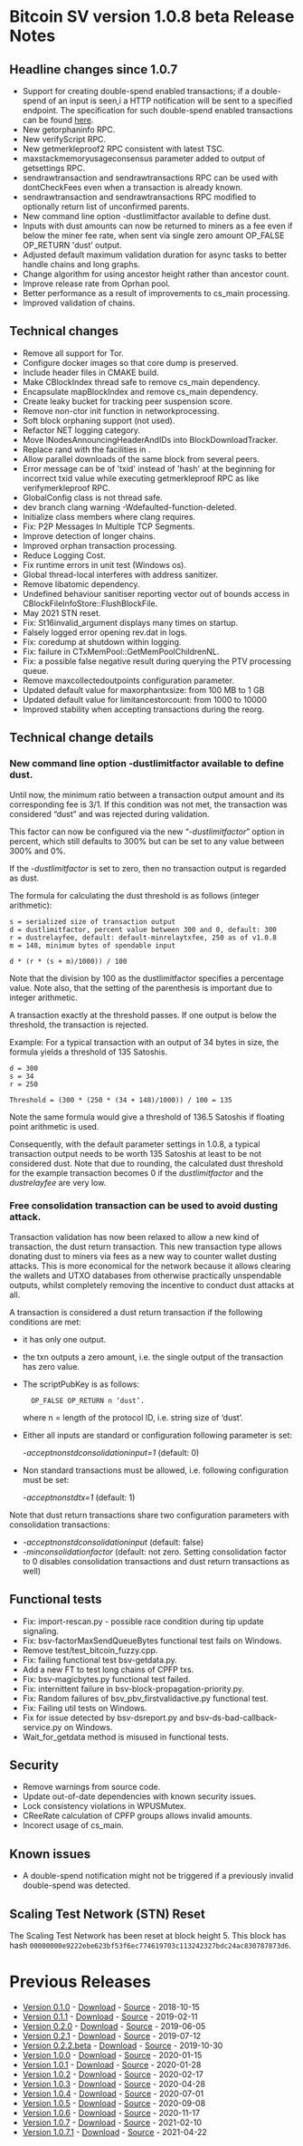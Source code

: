 # Bitcoin SV version 1.0.8 beta Release Notes

## Headline changes since 1.0.7
* Support for creating double-spend enabled transactions; if a double-spend of an input is seen,i
a HTTP notification will be sent to a specified endpoint. The specification for such double-spend
enabled transactions can be found [here](https://github.com/bitcoin-sv-specs/protocol/double-spend-notifications.md).
* New getorphaninfo RPC.
* New verifyScript RPC.
* New getmerkleproof2 RPC consistent with latest TSC.
* maxstackmemoryusageconsensus parameter added to output of getsettings RPC.
* sendrawtransaction and sendrawtransactions RPC can be used with dontCheckFees even when a transaction is already known.
* sendrawtransaction and sendrawtransactions RPC modified to optionally return list of unconfirmed parents.
* New command line option -dustlimitfactor available to define dust.
* Inputs with dust amounts can now be returned to miners as a fee even if below the miner fee rate, when sent via single zero amount OP_FALSE OP_RETURN 'dust' output.
* Adjusted default maximum validation duration for async tasks to better handle chains and long graphs.
* Change algorithm for using ancestor height rather than ancestor count.
* Improve release rate from Oprhan pool.
* Better performance as a result of improvements to cs_main processing.
* Improved validation of chains.

## Technical changes
* Remove all support for Tor.
* Configure docker images so that core dump is preserved.
* Include header files in CMAKE build.
* Make CBlockIndex thread safe to remove cs_main dependency.
* Encapsulate mapBlockIndex and remove cs_main dependency.
* Create leaky bucket for tracking peer suspension score.
* Remove non-ctor init function in networkprocessing.
* Soft block orphaning support (not used).
* Refactor NET logging category.
* Move lNodesAnnouncingHeaderAndIDs into BlockDownloadTracker.
* Replace rand with the facilities in <random>.
* Allow parallel downloads of the same block from several peers.
* Error message can be of 'txid' instead of 'hash' at the beginning for incorrect txid value while executing getmerkleproof RPC as like verifymerkleproof RPC.
* GlobalConfig class is not thread safe.
* dev branch clang warning -Wdefaulted-function-deleted.
* Initialize class members where clang requires.
* Fix: P2P Messages In Multiple TCP Segments.
* Improve detection of longer chains.
* Improved orphan transaction processing.
* Reduce Logging Cost.
* Fix runtime errors in unit test (Windows os).
* Global thread-local interferes with address sanitizer.
* Remove libatomic dependency.
* Undefined behaviour sanitiser reporting vector out of bounds access in CBlockFileInfoStore::FlushBlockFile.
* May 2021 STN reset.
* Fix: St16invalid_argument displays many times on startup.
* Falsely logged error opening rev<xxxx>.dat in logs.
* Fix: coredump at shutdown within logging.
* Fix: failure in CTxMemPool::GetMemPoolChildrenNL.
* Fix: a possible false negative result during querying the PTV processing queue.
* Remove maxcollectedoutpoints configuration parameter.
* Updated default value for maxorphantxsize: from 100 MB to 1 GB
* Updated default value for limitancestorcount: from 1000 to 10000
* Improved stability when accepting transactions during the reorg.

## Technical change details

### New command line option -dustlimitfactor available to define dust.

Until now, the minimum ratio between a transaction output amount and its corresponding fee is 3/1.
If this condition was not met, the transaction was considered “dust” and was rejected during validation.

This factor can now be configured via the new “*-dustlimitfactor*” option in percent, which still defaults
to 300% but can be set to any value between 300% and 0%.

If the *-dustlimitfactor* is set to zero, then no transaction output is regarded as dust.

The formula for calculating the dust threshold is as follows (integer arithmetic):

    s = serialized size of transaction output
    d = dustlimitfactor, percent value between 300 and 0, default: 300
    r = dustrelayfee, default: default-minrelaytxfee, 250 as of v1.0.8
    m = 148, minimum bytes of spendable input
    
    d * (r * (s + m)/1000)) / 100

Note that the division by 100 as the dustlimitfactor specifies a percentage value. Note also, that the setting
of the parenthesis is important due to integer arithmetic.

A transaction exactly at the threshold passes. If one output is below the threshold, the transaction is rejected.

Example: For a typical transaction with an output of 34 bytes in size, the formula yields a threshold of 135 Satoshis.

    d = 300
    s = 34
    r = 250
    
    Threshold = (300 * (250 * (34 + 148)/1000)) / 100 = 135

Note the same formula would give a threshold of 136.5 Satoshis if floating point arithmetic is used.

Consequently, with the default parameter settings in 1.0.8, a typical transaction output needs to be worth 135
Satoshis at least to be not considered dust. Note that due to rounding, the calculated dust threshold for the
example transaction becomes 0 if the *dustlimitfactor* and the *dustrelayfee* are very low.

### Free consolidation transaction can be used to avoid dusting attack.

Transaction validation has now been relaxed to allow a new kind of transaction, the dust return transaction.
This new transaction type allows donating dust to miners via fees as a new way to counter wallet dusting attacks.
This is more economical for the network because it allows clearing the wallets and UTXO databases from otherwise
practically unspendable outputs, whilst completely removing the incentive to conduct dust attacks at all.

A transaction is considered a dust return transaction if the following conditions are met:

- it has only one output.
- the txn outputs a zero amount, i.e. the single output of the transaction has zero value.
- The scriptPubKey is as follows:

        OP_FALSE OP_RETURN n ‘dust’.

    where n = length of the protocol ID, i.e. string size of ‘dust’.

- Either all inputs are standard or configuration following parameter is set:

    *-acceptnonstdconsolidationinput=1* (default: 0)

- Non standard transactions must be allowed, i.e. following configuration must be set:

    *-acceptnonstdtx=1* (default: 1)

Note that dust return transactions share two configuration parameters with consolidation transactions:

- *-acceptnonstdconsolidationinput* (default: false)
- *-minconsolidationfactor* (default: not zero. Setting consolidation factor to 0 disables consolidation transactions and dust return transactions as well)

## Functional tests
* Fix: import-rescan.py - possible race condition during tip update signaling.
* Fix: bsv-factorMaxSendQueueBytes functional test fails on Windows.
* Remove test/test_bitcoin_fuzzy.cpp.
* Fix: failing functional test bsv-getdata.py.
* Add a new FT to test long chains of CPFP txs.
* Fix: bsv-magicbytes.py functional test failed.
* Fix: internittent failure in bsv-block-propagation-priority.py.
* Fix: Random failures of bsv_pbv_firstvalidactive.py functional test.
* Fix: Failing util tests on Windows.
* Fix for issue detected by bsv-dsreport.py and bsv-ds-bad-callback-service.py on Windows.
* Wait_for_getdata method is misused in functional tests.

## Security
* Remove warnings from source code.
* Update out-of-date dependencies with known security issues.
* Lock consistency violations in WPUSMutex.
* CReeRate calculation of CPFP groups allows invalid amounts.
* Incorect usage of cs_main.

## Known issues
* A double-spend notification might not be triggered if a previously invalid double-spend was detected.

## Scaling Test Network (STN) Reset
The Scaling Test Network has been reset at block height 5. This block has hash 
`00000000e9222ebe623bf53f6ec774619703c113242327bdc24ac830787873d6`.

# Previous Releases
* [Version 0.1.0](release-notes-v0.1.0.md) - [Download](https://download.bitcoinsv.io/bitcoinsv/0.1.0/) - [Source](https://github.com/bitcoin-sv/bitcoin-sv/tree/v0.1.0) - 2018-10-15
* [Version 0.1.1](release-notes-v0.1.1.md) - [Download](https://download.bitcoinsv.io/bitcoinsv/0.1.1/) - [Source](https://github.com/bitcoin-sv/bitcoin-sv/tree/v0.1.1) - 2019-02-11
* [Version 0.2.0](release-notes-v0.2.0.md) - [Download](https://download.bitcoinsv.io/bitcoinsv/0.2.0/) - [Source](https://github.com/bitcoin-sv/bitcoin-sv/tree/v0.2.0) - 2019-06-05
* [Version 0.2.1](release-notes-v0.2.1.md) - [Download](https://download.bitcoinsv.io/bitcoinsv/0.2.1/) - [Source](https://github.com/bitcoin-sv/bitcoin-sv/tree/v0.2.1) - 2019-07-12
* [Version 0.2.2.beta](release-notes-v0.2.2-beta.md) - [Download](https://download.bitcoinsv.io/bitcoinsv/0.2.2.beta/) - [Source](https://github.com/bitcoin-sv/bitcoin-sv/tree/v0.2.2.beta) - 2019-10-30
* [Version 1.0.0](release-notes-v1.0.0.md) - [Download](https://download.bitcoinsv.io/bitcoinsv/1.0.0/) - [Source](https://github.com/bitcoin-sv/bitcoin-sv/tree/v1.0.0) - 2020-01-15
* [Version 1.0.1](release-notes-v1.0.1.md) - [Download](https://download.bitcoinsv.io/bitcoinsv/1.0.1/) - [Source](https://github.com/bitcoin-sv/bitcoin-sv/tree/v1.0.1) - 2020-01-28
* [Version 1.0.2](release-notes-v1.0.2.md) - [Download](https://download.bitcoinsv.io/bitcoinsv/1.0.2/) - [Source](https://github.com/bitcoin-sv/bitcoin-sv/tree/v1.0.2) - 2020-02-17
* [Version 1.0.3](release-notes-v1.0.3.md) - [Download](https://download.bitcoinsv.io/bitcoinsv/1.0.3/) - [Source](https://github.com/bitcoin-sv/bitcoin-sv/tree/v1.0.3) - 2020-04-28
* [Version 1.0.4](release-notes-v1.0.4.md) - [Download](https://download.bitcoinsv.io/bitcoinsv/1.0.4/) - [Source](https://github.com/bitcoin-sv/bitcoin-sv/tree/v1.0.4) - 2020-07-01
* [Version 1.0.5](release-notes-v1.0.5.md) - [Download](https://download.bitcoinsv.io/bitcoinsv/1.0.5/) - [Source](https://github.com/bitcoin-sv/bitcoin-sv/tree/v1.0.5) - 2020-09-08
* [Version 1.0.6](release-notes-v1.0.6.md) - [Download](https://download.bitcoinsv.io/bitcoinsv/1.0.6/) - [Source](https://github.com/bitcoin-sv/bitcoin-sv/tree/v1.0.6) - 2020-11-17
* [Version 1.0.7](release-notes-v1.0.7.md) - [Download](https://download.bitcoinsv.io/bitcoinsv/1.0.7/) - [Source](https://github.com/bitcoin-sv/bitcoin-sv/tree/v1.0.7) - 2021-02-10
* [Version 1.0.7.1](release-notes-v1.0.7.1.md) - [Download](https://download.bitcoinsv.io/bitcoinsv/1.0.7.1/) - [Source](https://github.com/bitcoin-sv/bitcoin-sv/tree/v1.0.7.1) - 2021-04-22
